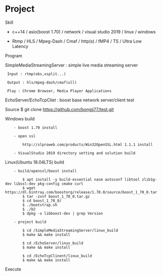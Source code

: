# Project

Skill

- c++14 / asio(boost 1.70) / network / visual studio 2019 / linux / windows

- Rtmp / HLS / Mpeg-Dash / Cmaf / http(s) / fMP4 / TS / Ultra Low Latency

Program 

  SimpleMediaStreamingServer : simple live media streaming server

     Input : rtmp(obs,xsplit...)

	 Output : hls/mpeg-dash/cmaf(ull)

	 Play : Chrome Browser, Media Player Applications

  EchoServer/EchoTcpCliet : boost base network server/client test 


Source
    $  git clone https://github.com/bongjj77/test.git


Windows build

		- boost 1.70 install
    
		- open ssl

			http://slproweb.com/products/Win32OpenSSL.html 1.1.1 install
    
		- VisualStudio 2019 directory setting and solution build


Linux(Ubuntu 18.04LTS) build

		- build/openssl/boost install

			$ apt install -y build-essential nasm autoconf libtool zlib1g-dev libssl-dev pkg-config cmake curl
			$ wget https://dl.bintray.com/boostorg/release/1.70.0/source/boost_1_70_0.tar.gz
			$ tar -zxvf boost_1_70_0.tar.gz
			$ cd boost_1_70_0/
			$ ./bootstrap.sh
			$ ./b2
			$ dpkg -s libboost-dev | grep Version

		- project build 

			$ cd /SimpleMediaStreamingServer/linux_build
			$ make && make install

			$ cd /EchoServer/linux_build 
			$ make && make install

			$ cd /EchoTcpClinent/linux_build 
			$ make && make install
	    
Execute 

